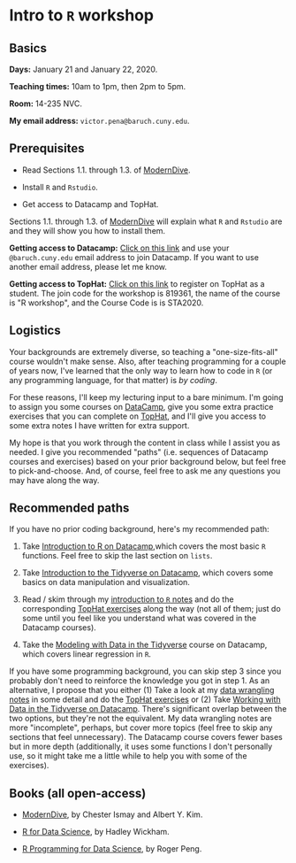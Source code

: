 # Intro to `R` workshop

## Basics

**Days:** January 21 and January 22, 2020. 

**Teaching times:** 10am to 1pm, then 2pm to 5pm. 

**Room:** 14-235 NVC. 

**My email address:** `victor.pena@baruch.cuny.edu`. 

## Prerequisites

* Read Sections 1.1. through 1.3. of [ModernDive](http://moderndive.com).

* Install `R` and `Rstudio`.

* Get access to Datacamp and TopHat.

Sections 1.1. through 1.3. of [ModernDive](http://moderndive.com) will explain what `R` and `Rstudio` are and they will show you how to install them. 

**Getting access to Datacamp:**  [Click on this link](https://www.datacamp.com/groups/shared_links/927d5587f2230ed904196a426e960624ab38eb26) and use your `@baruch.cuny.edu` email address to join Datacamp. If you want to use another email address, please let me know.

**Getting access to TopHat:** [Click on this link](https://app.tophat.com/register/student/) to register on TopHat as a student. The join code for the workshop is 819361, the name of the course is "R workshop", and the Course Code is is STA2020. 

## Logistics

Your backgrounds are extremely diverse, so teaching a "one-size-fits-all" course wouldn't make sense. Also, after teaching programming for a couple of years now, I've learned that the only way to learn how to code in `R` (or any programming language, for that matter) is *by coding*. 

For these reasons, I'll keep my lecturing input to a bare minimum. I'm going to assign you some courses on [DataCamp](http://www.datacamp.com), give you some extra practice exercises that you can complete on [TopHat](http://www.tophat.com), and I'll give you access to some extra notes I have written for extra support.

My hope is that you work through the content in class while I assist you as needed. I give you recommended "paths" (i.e. sequences of Datacamp courses and exercises) based on your prior background below, but feel free to pick-and-choose. And, of course, feel free to ask me any questions you may have along the way. 

## Recommended paths

If you have no prior coding background, here's my recommended path:

1. Take [Introduction to R on Datacamp](https://www.datacamp.com/courses/free-introduction-to-r),which covers the most basic `R` functions. Feel free to skip the last section on `lists`.  

2. Take [Introduction to the Tidyverse on Datacamp](https://www.datacamp.com/courses/introduction-to-the-tidyverse), which covers some basics on data manipulation and visualization.

3. Read / skim through my [introduction to `R` notes](https://vicpena.github.io/sta9750/introR.pdf) and do the corresponding [TopHat exercises](https://app.tophat.com/e/819361) along the way (not all of them; just do some until you feel like you understand what was covered in the Datacamp courses).

4. Take the [Modeling with Data in the Tidyverse](https://www.datacamp.com/courses/modeling-with-data-in-the-tidyverse) course on Datacamp, which covers linear regression in `R`. 

If you have some programming background, you can skip step 3 since you probably don't need to reinforce the knowledge you got in step 1. As an alternative, I propose that you either (1) Take a look at my [data wrangling notes](https://vicpena.github.io/sta9750/wrangle1.pdf) in some detail and do the [TopHat exercises](https://app.tophat.com/e/819361) or (2) Take  [Working with Data in the Tidyverse on Datacamp](https://www.datacamp.com/courses/working-with-data-in-the-tidyverse). There's significant overlap between the two options, but they're not the equivalent. My data wrangling notes are more "incomplete", perhaps, but cover more topics (feel free to skip any sections that feel unnecessary). The Datacamp course covers fewer bases but in more depth (additionally, it uses some functions I don't personally use, so it might take me a little while to help you with some of the exercises). 

## Books (all open-access)

* [ModernDive](http://www.moderndive.com), by Chester Ismay and Albert Y. Kim.

* [R for Data Science](https://r4ds.had.co.nz/), by Hadley Wickham.

* [R Programming for Data Science](https://bookdown.org/rdpeng/rprogdatascience/), by Roger Peng. 

